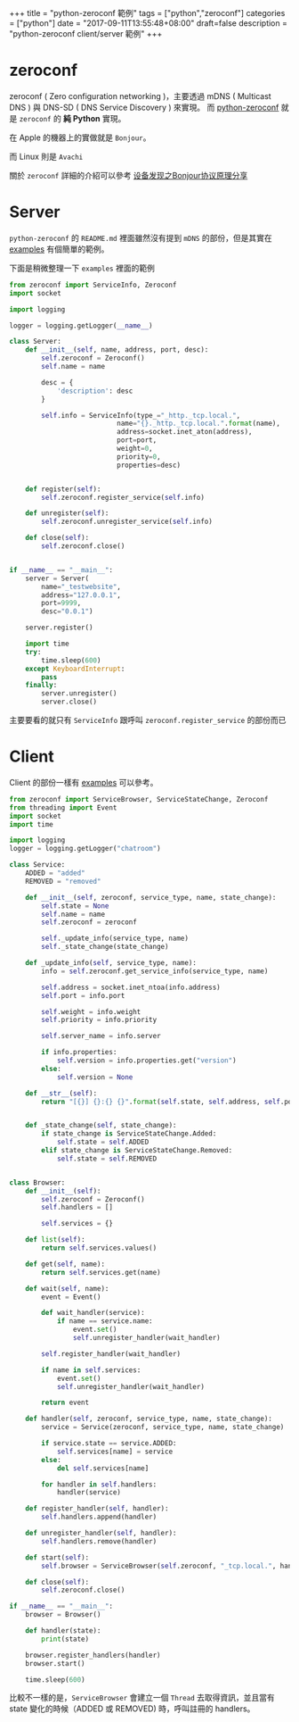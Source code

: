 +++
title = "python-zeroconf 範例"
tags = ["python","zeroconf"]
categories = ["python"]
date = "2017-09-11T13:55:48+08:00"
draft=false
description = "python-zeroconf client/server 範例"
+++

# zeroconf

zeroconf ( Zero configuration networking )，主要透過 mDNS ( Multicast DNS ) 與 DNS-SD ( DNS Service Discovery ) 來實現。
而 [python-zeroconf](https://github.com/jstasiak/python-zeroconf) 就是 `zeroconf` 的 **純 Python** 實現。

<!--more-->

在 Apple 的機器上的實做就是 `Bonjour`。

而 Linux 則是 `Avachi`

關於 `zeroconf` 詳細的介紹可以參考 [设备发现之Bonjour协议原理分享](http://bbs.mico.io/card/1236)

# Server

`python-zeroconf` 的 `README.md` 裡面雖然沒有提到 `mDNS` 的部份，但是其實在 [examples](https://github.com/jstasiak/python-zeroconf/blob/master/examples/registration.py)
有個簡單的範例。

下面是稍微整理一下 `examples` 裡面的範例

```python
from zeroconf import ServiceInfo, Zeroconf
import socket

import logging 

logger = logging.getLogger(__name__)

class Server:
    def __init__(self, name, address, port, desc):
        self.zeroconf = Zeroconf()
        self.name = name

        desc = {
            'description': desc 
        }

        self.info = ServiceInfo(type_="_http._tcp.local.",
                           name="{}._http._tcp.local.".format(name),
                           address=socket.inet_aton(address), 
                           port=port, 
                           weight=0, 
                           priority=0, 
                           properties=desc)


    def register(self):
        self.zeroconf.register_service(self.info)

    def unregister(self):
        self.zeroconf.unregister_service(self.info)

    def close(self):
        self.zeroconf.close()


if __name__ == "__main__":
    server = Server(
        name="_testwebsite", 
        address="127.0.0.1",
        port=9999, 
        desc="0.0.1")

    server.register()

    import time
    try:
        time.sleep(600)
    except KeyboardInterrupt:
        pass
    finally:
        server.unregister()
        server.close()
```

主要要看的就只有 `ServiceInfo` 跟呼叫 `zeroconf.register_service` 的部份而已

# Client

Client 的部份一樣有 [examples](https://github.com/jstasiak/python-zeroconf/blob/master/examples/browser.py) 可以參考。

```python
from zeroconf import ServiceBrowser, ServiceStateChange, Zeroconf
from threading import Event
import socket
import time

import logging
logger = logging.getLogger("chatroom")

class Service:
    ADDED = "added"
    REMOVED = "removed"

    def __init__(self, zeroconf, service_type, name, state_change):
        self.state = None
        self.name = name
        self.zeroconf = zeroconf

        self._update_info(service_type, name)
        self._state_change(state_change)

    def _update_info(self, service_type, name):
        info = self.zeroconf.get_service_info(service_type, name)

        self.address = socket.inet_ntoa(info.address)
        self.port = info.port

        self.weight = info.weight
        self.priority = info.priority

        self.server_name = info.server

        if info.properties:
            self.version = info.properties.get("version")
        else:
            self.version = None

    def __str__(self):
        return "[{}] {}:{} {}".format(self.state, self.address, self.port, self.name)


    def _state_change(self, state_change):
        if state_change is ServiceStateChange.Added:
            self.state = self.ADDED
        elif state_change is ServiceStateChange.Removed:
            self.state = self.REMOVED


class Browser:
    def __init__(self):
        self.zeroconf = Zeroconf()
        self.handlers = []

        self.services = {}

    def list(self):
        return self.services.values()

    def get(self, name):
        return self.services.get(name)

    def wait(self, name):
        event = Event()

        def wait_handler(service):
            if name == service.name:
                event.set()
                self.unregister_handler(wait_handler)

        self.register_handler(wait_handler)

        if name in self.services:
            event.set()
            self.unregister_handler(wait_handler)

        return event

    def handler(self, zeroconf, service_type, name, state_change):
        service = Service(zeroconf, service_type, name, state_change)

        if service.state == service.ADDED:
            self.services[name] = service
        else:
            del self.services[name]

        for handler in self.handlers:
            handler(service)

    def register_handler(self, handler):
        self.handlers.append(handler)

    def unregister_handler(self, handler):
        self.handlers.remove(handler)

    def start(self):
        self.browser = ServiceBrowser(self.zeroconf, "_tcp.local.", handlers=[self.handler])

    def close(self):
        self.zeroconf.close()

if __name__ == "__main__":
    browser = Browser()

    def handler(state):
        print(state)

    browser.register_handlers(handler)
    browser.start()

    time.sleep(600)
```

比較不一樣的是，`ServiceBrowser` 會建立一個 `Thread` 去取得資訊，並且當有 state 變化的時候（ADDED 或 REMOVED) 時，呼叫註冊的 handlers。
